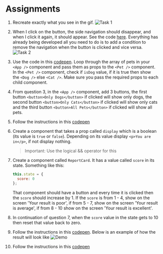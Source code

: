 # Assignments

1. Recreate exactly what you see in the gif.
   ![Task 1](https://raw.githubusercontent.com/rotimi-best/react-conditional-rendering/master/src/assets/login_logout_demo.gif)

2. When I click on the button, the side navigation should disappear, and when I click it again, it should appear. See the code [here](https://jsfiddle.net/alcidesqueiroz/zwrpna7u/). Everything has already being developed all you need to do is to add a condition to remove the navigation when the button is clicked and vice versa.
   ![Task 2](https://raw.githubusercontent.com/rotimi-best/react-conditional-rendering/master/src/assets/nav_demo.gif)

3. Use the code in this [codepen](https://codepen.io/RB_Projects/pen/bGGWdPg). Loop through the array of pets in your `<App />` component and pass them as props to the `<Pet />` component. In the `<Pet />` component, check if `isDog` value, if it is true then show the `<Dog />` else `<Cat />`. Make sure you pass the required props to each child component.

4. From question 3, in the `<App />` component, add 3 buttons, the first button `<button>Only Dogs</button>` if clicked will show only dogs, the second button `<button>Only Cats</button>` if clicked will show only cats and the third button `<button>All Pets</button>` if clicked will show all pets.

5. Follow the instructions in this [codepen](https://codepen.io/RB_Projects/pen/eYYWpyx)

6. Create a component that takes a prop called `display` which is a boolean (its value is `true` or `false`). Depending on its value display `<p>You are in</p>`, if not display nothing.

   > Important: Use the logical && operator for this

7. Create a component called `ReportCard`. It has a value called `score` in its state. Something like this:

   ```javascript
   this.state = {
     score: 0
   };
   ```

   That component should have a button and every time it is clicked then the `score` should increase by 1. If the `score` is from 1 - 4, show on the screen 'Your result is poor', if from 5 - 7, show on the screen 'Your result is average', if from 8 - 10 show on the screen 'Your result is excellent'.

8. In continuation of question 7, when the `score` value in the state gets to 10 then reset that value back to zero.

9. Follow the instructions in this [codepen](https://codepen.io/RB_Projects/pen/xxxdZad). Below is an example of how the result will look like
   ![Demo](https://raw.githubusercontent.com/rotimi-best/react-conditional-rendering/master/src/assets/user_list_if_admin.png)

10. Follow the instructions in this [codepen](https://codepen.io/RB_Projects/pen/XWWRdWR)
